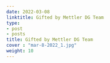 ```yaml
---
date: 2022-03-08
linktitle: Gifted by Mettler DG Team
type:
- post
- posts
title: Gifted by Mettler DG Team
cover : "mar-8-2022_1.jpg"
weight: 10
---
```



